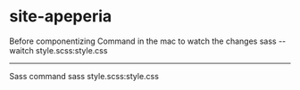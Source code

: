 # site-apeperia

Before componentizing 
Command in the mac to watch the changes 
   sass --waitch style.scss:style.css

   ---

Sass command 
   sass style.scss:style.css





   
